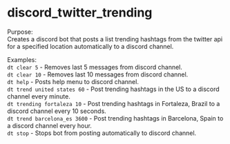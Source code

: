 # discord_twitter_trending

Purpose: <br/>
Creates a discord bot that posts a list trending hashtags from the twitter api for a specified location automatically to a discord channel. <br/>

Examples: <br/>
```dt clear 5``` - Removes last 5 messages from discord channel. <br/>
```dt clear 10``` - Removes last 10 messages from discord channel. <br/>
```dt help``` - Posts help menu to discord channel. <br/>
```dt trend united states 60``` - Post trending hashtags in the US to a discord channel every minute. <br/>
```dt trending fortaleza 10``` - Post trending hashtags in Fortaleza, Brazil to a discord channel every 10 seconds. <br/>
```dt trend barcelona_es 3600``` - Post trending hashtags in Barcelona, Spain to a discord channel every hour. <br/>
```dt stop``` - Stops bot from posting automatically to discord channel. <br/>
